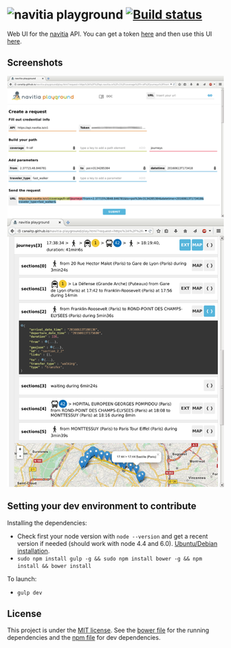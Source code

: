 # ![navitia playground](https://rawgithub.com/CanalTP/navitia-playground/master/img/n_playground.svg) [![Build status](https://travis-ci.org/CanalTP/navitia-playground.svg?branch=master)](https://travis-ci.org/CanalTP/navitia-playground)

Web UI for the [navitia](https://github.com/CanalTP/navitia) API. You can get a token [here](http://www.navitia.io) and then use this UI [here](http://canaltp.github.io/navitia-playground/).

## Screenshots

![Request](screenshots/request.png) ![Response](screenshots/response.png)

## Setting your dev environment to contribute

Installing the dependencies:
* Check first your node version with `node --version` and get a recent version if needed (should work with node 4.4 and 6.0). [Ubuntu/Debian installation](https://nodejs.org/en/download/package-manager/#debian-and-ubuntu-based-linux-distributions).
* `sudo npm install gulp -g && sudo npm install bower -g && npm install && bower install`

To launch:
* `gulp dev`

## License

This project is under the [MIT license](LICENSE). See the [bower file](bower.json) for the running dependencies and the [npm file](package.json) for dev dependencies.

